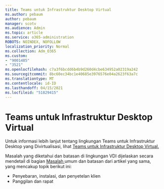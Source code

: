 ```yaml
---
title: Teams untuk Infrastruktur Desktop Virtual
ms.author: pebaum
author: pebaum
manager: scotv
ms.audience: Admin
ms.topic: article
ms.service: o365-administration
ROBOTS: NOINDEX, NOFOLLOW
localization_priority: Normal
ms.collection: Adm_O365
ms.custom:
- "9001485"
- "3521"
ms.openlocfilehash: c7a3f6bcdd6b4b9d260d4cbe634952a02319a242
ms.sourcegitcommit: 8bc60ec34bc1e40685e3976576e04a2623f63a7c
ms.translationtype: MT
ms.contentlocale: id-ID
ms.lasthandoff: 04/15/2021
ms.locfileid: "51829415"
---
```

# <a name="teams-for-virtualized-desktop-infrastructure"></a>Teams untuk Infrastruktur Desktop Virtual

Untuk informasi lebih lanjut tentang lingkungan Teams untuk Infrastruktur Desktop yang Divirtualisasi, lihat [Teams untuk Infrastruktur Desktop Virtual.](https://docs.microsoft.com/microsoftteams/teams-for-vdi)

Masalah yang diketahui dan batasan di lingkungan VDI dijelaskan secara mendetail di bagian [Masalah ](https://docs.microsoft.com/microsoftteams/teams-for-vdi#known-issues-and-limitations) umum dan batasan dari artikel yang sama, yang mencakup topik berikut ini:
 - Penyebaran, instalasi, dan penyetelan klien
 - Panggilan dan rapat